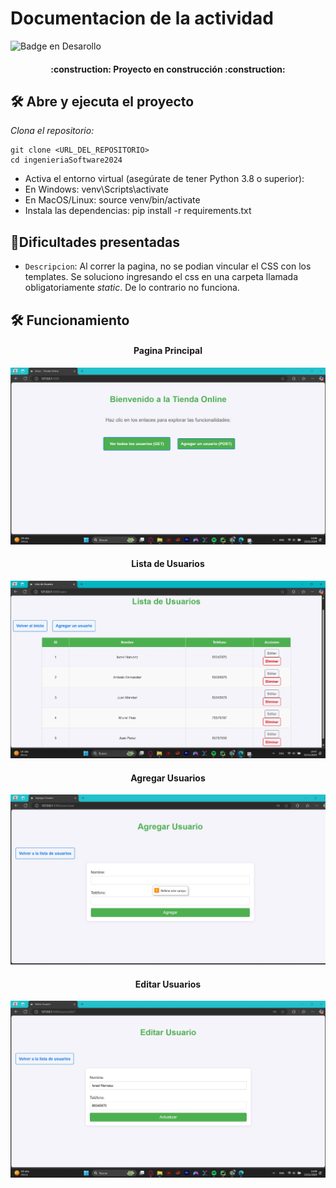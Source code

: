 # Documentacion de la actividad
![Badge en Desarollo](https://img.shields.io/badge/STATUS-EN%20DESAROLLO-green)
<h4 align="center">
:construction: Proyecto en construcción :construction:
</h4>

## 🛠️ Abre y ejecuta el proyecto

*Clona el repositorio:*
```
git clone <URL_DEL_REPOSITORIO>
cd ingenieriaSoftware2024
```

- Activa el entorno virtual (asegúrate de tener Python 3.8 o superior):
- En Windows: venv\Scripts\activate
- En MacOS/Linux: source venv/bin/activate
- Instala las dependencias: pip install -r requirements.txt

## :hammer:Dificultades presentadas

- `Descripcion`: Al correr la pagina, no se podian vincular el CSS con los templates. Se soluciono ingresando el css en una carpeta llamada obligatoriamente *static*. De lo contrario no funciona. 

## 🛠️ Funcionamiento

<h4 align="center">
Pagina Principal
</h4>

![main](/static/images/main.jpg)

<h4 align="center">
Lista de Usuarios 
</h4>

![main](/static/images/users.jpg)

<h4 align="center">
Agregar Usuarios 
</h4>

![main](/static/images/add.jpg)

<h4 align="center">
Editar Usuarios
</h4>

![main](/static/images/edit.jpg)

